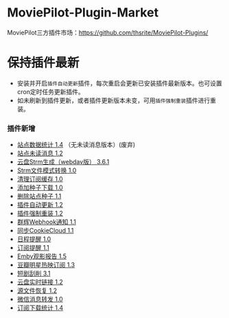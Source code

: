 # MoviePilot-Plugin-Market

MoviePilot三方插件市场：https://github.com/thsrite/MoviePilot-Plugins/

# 保持插件最新

- 安装并开启`插件自动更新`插件，每次重启会更新已安装插件最新版本。也可设置cron定时任务更新插件。
- 如未刷新到插件更新，或者插件更新版本未变，可用`插件强制重装`插件进行重装。

### 插件新增

- [站点数据统计 1.4](docs%2FSiteStatisticNoMsg.md) （无未读消息版本）(废弃)
- [站点未读消息 1.2](docs%2FSiteUnreadMsg.md)
- [云盘Strm生成（webdav版） 3.6.1](docs%2FCloudStrm.md)
- [Strm文件模式转换 1.0](docs%2FStrmConvert.md)
- [清理订阅缓存 1.0](docs%2FSubscribeClear.md)
- [添加种子下载 1.0](docs%2FDownloadTorrent.md)
- [删除站点种子 1.1](docs%2FRemoveTorrent.md)
- [插件自动更新 1.2](docs%2FPluginAutoUpdate.md)
- [插件强制重装 1.2](docs%2FPluginReInstall.md)
- [群辉Webhook通知 1.1](docs%2FSynologyNotify.md)
- [同步CookieCloud 1.1](docs%2FSyncCookieCloud.md)
- [日程提醒 1.0](docs%2FScheduleReminder.md)
- [订阅提醒 1.1](docs%2FSubscribeReminder.md)
- [Emby观影报告 1.5](docs%2FEmbyReporter.md)
- [豆瓣明星热映订阅 1.3](docs%2FActorSubscribe.md)
- [短剧刮削 3.1](docs%2FShortPlayMonitor.md)
- [云盘实时链接 1.2](docs%2FCloudLinkMonitor.md)
- [源文件恢复 1.2](docs%2FLinkToSrc.md)
- [微信消息转发 1.0](docs%2FWeChatForward.md)
- [订阅下载统计 1.4](docs%2FSubscribeStatistic.md)

